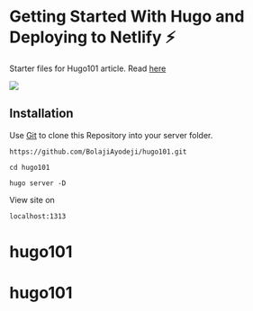 # Getting Started With Hugo and Deploying to Netlify :zap:
Starter files for Hugo101 article. Read [here](https://bolajiayodeji.com/getting-started-with-hugo-and-deploying-to-netlify-cjyaj1be3000hvjs1z2ipvmuw)

![](https://cdn-images-1.medium.com/max/800/1*oIEz4ooK0G4XUVViipHHjA.png)

## Installation

Use [Git](https://git-scm.com) to clone this Repository into your server folder.

```git
https://github.com/BolajiAyodeji/hugo101.git
```
```git
cd hugo101
```
```
hugo server -D
```
View site on 

```shell
localhost:1313
```
# hugo101
# hugo101
